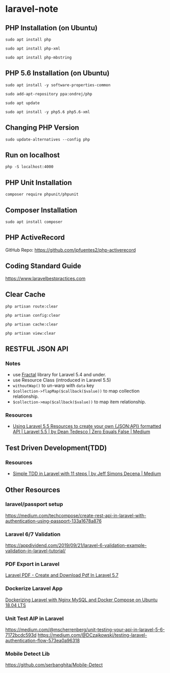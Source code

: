 # laravel-note

## PHP Installation (on Ubuntu)

`sudo apt install php`

`sudo apt install php-xml`

`sudo apt install php-mbstring`

## PHP 5.6 Installation (on Ubuntu)

`sudo apt install -y software-properties-common`

`sudo add-apt-repository ppa:ondrej/php`

`sudo apt update`

`sudo apt install -y php5.6 php5.6-xml`

## Changing PHP Version

`sudo update-alternatives --config php`

## Run on localhost

`php -S localhost:4000`

## PHP Unit Installation

`composer require phpunit/phpunit`

## Composer Installation

`sudo apt install composer`

## PHP ActiveRecord

GitHub Repo: https://github.com/jpfuentes2/php-activerecord

## Coding Standard Guide

https://www.laravelbestpractices.com

## Clear Cache

`php artisan route:clear`

`php artisan config:clear`

`php artisan cache:clear`

`php artisan view:clear`

## RESTFUL JSON API

### Notes

- use [Fractal](https://fractal.thephpleague.com) library for Laravel 5.4 and under.
- use Resource Class (introduced in Laravel 5.5)
- `withoutWap()` to un-warp with `data` key
- `$collection->flapMap($callback($value))` to map collection relationship.
- `$collection->map($callback($value))` to map item relationship.

### Resources

- [Using Laravel 5.5 Resources to create your own {JSON:API} formatted API | Laravel 5.5 | by Dean Tedesco | Zero Equals False | Medium](https://medium.com/zero-equals-false/using-laravel-5-5-resources-to-create-your-own-json-api-formatted-api-2c6af5e4d0e8)

## Test Driven Development(TDD)

### Resources

- [Simple TDD in Laravel with 11 steps | by Jeff Simons Decena | Medium](https://medium.com/@jsdecena/simple-tdd-in-laravel-with-11-steps-c475f8b1b214)

## Other Resources

### laravel/passport setup

https://medium.com/techcompose/create-rest-api-in-laravel-with-authentication-using-passport-133a1678a876

### Laravel 6/7 Validation

https://appdividend.com/2019/09/21/laravel-6-validation-example-validation-in-laravel-tutorial/

### PDF Export in Laravel

[Laravel PDF - Create and Download Pdf In Laravel 5.7](https://www.tutsmake.com/laravel-pdf-create-and-download-pdf-file-in-laravel-5-7/)

### Dockerize Laravel App

[Dockerizing Laravel with Nginx MySQL and Docker Compose on Ubuntu 18.04 LTS](https://www.howtoforge.com/dockerizing-laravel-with-nginx-mysql-and-docker-compose/)

### Unit Test AIP in Laravel

https://medium.com/@mscherrenberg/unit-testing-your-api-in-laravel-5-6-7172bcdc593d
https://medium.com/@DCzajkowski/testing-laravel-authentication-flow-573ea0a96318

### Mobile Detect Lib

https://github.com/serbanghita/Mobile-Detect
